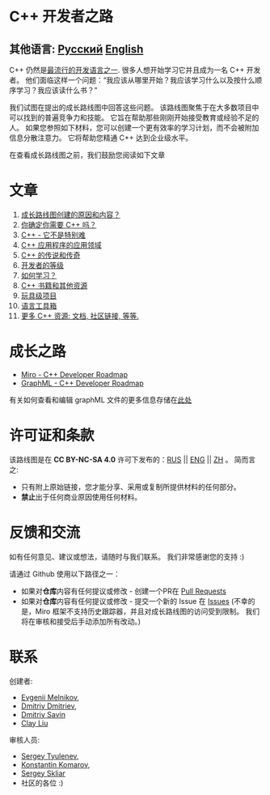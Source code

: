 # C++ 开发者之路

## 其他语言: [Русский](..Russian/README.md) [English](../README.md)

C++ 仍然是[最流行的开发语言之一](https://insights.stackoverflow.com/survey/2021#technology-most-popular-technologies). 很多人想开始学习它并且成为一名 C++ 开发者。 他们面临这样一个问题：“我应该从哪里开始？我应该学习什么以及按什么顺序学习？我应该读什么书？”

我们试图在提出的成长路线图中回答这些问题。 该路线图聚焦于在大多数项目中可以找到的普遍竞争力和技能。 它旨在帮助那些刚刚开始接受教育或经验不足的人。 如果您参照如下材料，您可以创建一个更有效率的学习计划，而不会被附加信息分散注意力。 它将帮助您精通 C++ 达到企业级水平。

在查看成长路线图之前，我们鼓励您阅读如下文章

# 文章

1. [成长路线图创建的原因和内容？](Rationale.md)
2. [你确定你需要 C++ 吗？](自我认识.md)
3. [C++ - 它不是特别难](有趣的C++.md)
4. [C++ 应用程序的应用领域](程序应用领域.md)
5. [C++ 的传说和传奇](Mythbusters.md)
6. [开发者的等级](../Chinese/层次/开发者大纲.md)
7. [如何学习？](如何学习.md)
8. [C++ 书籍和其他资源](书籍/Overview.md)
9. [玩具级项目](玩具级项目.md)
10. [语言工具箱](工具.md)
11. [更多 C++ 资源: 文档, 社区链接, 等等.](社区资源.md)


# 成长之路

* [Miro - C++ Developer Roadmap](https://miro.com/app/board/o9J_lpap34Q=/)
* [GraphML - C++ Developer Roadmap](图表/roadmap.svg)

有关如何查看和编辑 graphML 文件的更多信息存储在[此处](图表/README.md)

# 许可证和条款
该路线图是在 **CC BY-NC-SA 4.0** 许可下发布的：[RUS](https://creativecommons.org/licenses/by-nc-sa/4.0/deed.ru) || [ENG](https://creativecommons.org/licenses/by-nc-sa/4.0/deed.en) || [ZH](https://creativecommons.org/licenses/by-nc-sa/4.0/deed.zh) 。 简而言之:

- 只有附上原始链接，您才能分享、采用或复制所提供材料的任何部分。
- **禁止**出于任何商业原因使用任何材料。


# 反馈和交流

如有任何意见、建议或想法，请随时与我们联系。 我们非常感谢您的支持 :)

请通过 Github 使用以下路径之一：
- 如果对**仓库**内容有任何提议或修改 - 创建一个PR在 [Pull Requests](https://github.com/salmer/CppDeveloperRoadmap/pulls)
- 如果对**仓库**内容有任何提议或修改 - 提交一个新的 Issue 在 [Issues](https://github.com/salmer/CppDeveloperRoadmap/issues) (不幸的是，Miro 框架不支持历史跟踪器，并且对成长路线图的访问受到限制。 我们将在审核和接受后手动添加所有改动。)


# 联系

创建者:
- [Evgenii Melnikov](https://github.com/salmer),
- [Dmitriy Dmitriev](https://github.com/DmitrievDmitriyA),
- [Dmitriy Savin](https://github.com/SD57)
- [Clay Liu](https://github.com/jokerclay/)


审核人员:
- [Sergey Tyulenev](https://github.com/marleeeeeey),
- [Konstantin Komarov](https://github.com/MolinRE),
- [Sergey Skliar](https://github.com/SergeiSkliar)
- 社区的各位 :)
